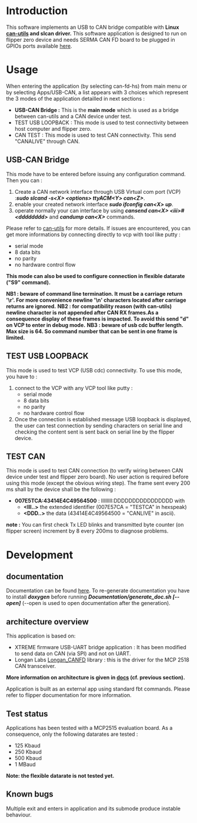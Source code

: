 # Introduction


This software implements an USB to CAN bridge compatible with **Linux [can-utils](https://github.com/linux-can/can-utils) and slcan driver.** 
This software application is designed to run on flipper zero device and needs SERMA CAN FD board to be plugged in GPIOs ports available [here](https://github.com/serma-safety-security/flipper-zero-can-fd-hs-module).


# Usage

When entering the application (by selecting can-fd-hs) from main menu or by selecting Apps/USB-CAN, a list appears with 3 choices which represent the 3 modes of the application detailled in next sections :
- **USB-CAN Bridge :** This is the **main mode** which is used as a bridge between can-utils and a CAN device under test. 
- TEST USB LOOPBACK : This mode is used to test connectivity between host computer and flipper zero.
- CAN TEST : This mode is used to test CAN connectivity. This send "CANALIVE" through CAN.

## USB-CAN Bridge

This mode have to be entered before issuing any configuration command.
Then you can :
1. Create a CAN network interface through USB Virtual com port (VCP) :***sudo slcand -s\<X\> \<options\> ttyACM\<Y\> can\<Z\>***.
2. enable your created network interface ***sudo ifconfig can\<X\> up***.
3. operate normally your can interface by using ***cansend can\<X\> \<iii\>#\<dddddddd\>*** and ***candump can\<X\>*** commands.

Please refer to [can-utils](https://github.com/linux-can/can-utils) for more details.
If issues are encountered, you can get more informations by connecting directly to vcp with tool like putty :
- serial mode
- 8 data bits
- no parity
- no hardware control flow


**This mode can also be used to configure connection in flexible datarate ("S9" command).**

**NB1 : beware of command line termination. It must be a carriage return '\r'. For more convenience newline '\n' characters located after carriage returns are ignored.** 
**NB2 : for compatibility reason (with can-utils)  newline character is not appended after CAN RX frames.As a consequence display of these frames is impacted. To avoid this send "d" on VCP to enter in debug mode.** 
**NB3 : beware of usb cdc buffer length. Max size is 64. So command number that can be sent in one frame is limited.** 

## TEST USB LOOPBACK

This mode is used to test VCP (USB cdc) connectivity. To use this mode, you have to :
1. connect to the VCP with any VCP tool like putty :
    - serial mode
    - 8 data bits
    - no parity
    - no hardware control flow
2. Once the connection is established message USB loopback is displayed, the user can test connection by sending characters on serial line and checking the content sent is sent back on serial line by the flipper device.

## TEST CAN

This mode is used to test CAN connection (to verify wiring between CAN device under test and flipper zero board).
No user action is required before using this mode (except the obvious wiring step).
The frame sent every 200 ms shall by the device shall be the following :
- **007E5TCA:43414E4C49564500** : IIIIIIII:DDDDDDDDDDDDDDDD with 
    - **\<III..\>** the extended identifier (007E57CA = "TESTCA" in hexspeak) 
    - **\<DDD..\>** the data (43414E4C49564500 = "CANLIVE" in ascii).

**note :** You can first check Tx LED blinks and transmitted byte counter (on flipper screen) increment by 8 every 200ms to diagnose problems.

# Development

## documentation

Documentation can be found [here](./Documentation/html/index.html).
To re-generate documentation you have to install ***doxygen*** before running ***Documentation/generate_doc.sh \[--open\]*** (--open is used to open documentation after the generation). 


## architecture overview

This application is based on:
- XTREME firmware USB-UART bridge application : It has been modified to send data on CAN (via SPI) and not on UART.
- Longan Labs [Longan_CANFD](https://github.com/Longan-Labs/Longan_CANFD) library : this is the driver for the MCP 2518 CAN transceiver.

**More information on architecture is given in [docs](./Documentation/html/index.html) (cf. previous section).**

Application is built as an external app using standard fbt commands. Please refer to flipper documentation for more information.

## Test status
Applications has been tested with a MCP2515 evaluation board. As a consequence, only the following datarates are tested :
- 125 Kbaud
- 250 Kbaud
- 500 Kbaud
- 1 MBaud


**Note: the flexible datarate is not tested yet.**

## Known bugs

Multiple exit and enters in application and its submode produce instable behaviour.
